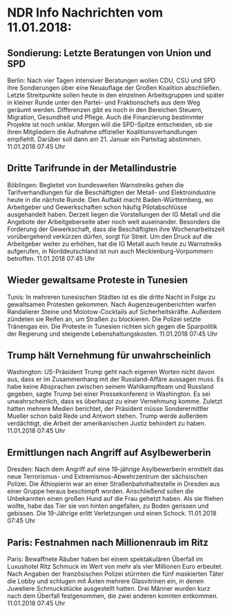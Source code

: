 # NDR Info Nachrichten vom 11.01.2018:


## Sondierung: Letzte Beratungen von Union und SPD
Berlin: Nach vier Tagen intensiver Beratungen wollen CDU, CSU und SPD ihre Sondierungen über eine Neuauflage der Großen Koalition abschließen. Letzte Streitpunkte sollen heute in den einzelnen Arbeitsgruppen und später in kleiner Runde unter den Partei- und Fraktionschefs aus dem Weg geräumt werden. Differenzen gibt es noch in den Bereichen Steuern, Migration, Gesundheit und Pflege. Auch die Finanzierung bestimmter Projekte ist noch unklar. Morgen will die SPD-Spitze entscheiden, ob sie ihren Mitgliedern die Aufnahme offizieller Koalitionsverhandlungen empfiehlt. Darüber soll dann am 21. Januar ein Parteitag abstimmen. 11.01.2018 07:45 Uhr 

## Dritte Tarifrunde in der Metallindustrie
Böblingen:		Begleitet von bundesweiten Warnstreiks gehen die Tarifverhandlungen für die Beschäftigten der Metall- und Elektroindustrie heute in die nächste Runde. Den Auftakt macht Baden-Württemberg, wo Arbeitgeber und Gewerkschaften schon häufig Pilotabschlüsse ausgehandelt haben. Derzeit liegen die Vorstellungen der IG Metall und die Angebote der Arbeitgeberseite aber noch weit auseinander. Besonders die Forderung der Gewerkschaft, dass die Beschäftigten ihre Wochenarbeitszeit vorübergehend verkürzen dürfen, sorgt für Streit. Um den Druck auf die Arbeitgeber weiter zu erhöhen, hat die IG Metall auch heute zu Warnstreiks aufgerufen, in Norddeutschland ist nun auch Mecklenburg-Vorpommern betroffen. 11.01.2018 07:45 Uhr 

## Wieder gewaltsame Proteste in Tunesien
Tunis: In mehreren tunesischen Städten ist es die dritte Nacht in Folge zu gewaltsamen Protesten gekommen. Nach Augenzeugenberichten warfen Randalierer Steine und Molotow-Cocktails auf Sicherheitskräfte. Außerdem zündeten sie Reifen an, um Straßen zu blockieren. Die Polizei setzte Tränengas ein. Die Proteste in Tunesien richten sich gegen die Sparpolitik der Regierung und steigende Lebenshaltungskosten. 11.01.2018 07:45 Uhr 

## Trump hält Vernehmung für unwahrscheinlich
Washington: US-Präsident Trump geht nach eigenen Worten nicht davon aus, dass er im Zusammenhang mit der Russland-Affäre aussagen muss. Es habe keine Absprachen zwischen seinem Wahlkampfteam und Russland gegeben, sagte Trump bei einer Pressekonferenz in Washington. Es sei unwahrscheinlich, dass es überhaupt zu einer Vernehmung komme. Zuletzt hatten mehrere Medien berichtet, der Präsident müsse Sonderermittler Mueller schon bald Rede und Antwort stehen. Trump werde außerdem verdächtigt, die Arbeit der amerikanischen Justiz behindert zu haben. 11.01.2018 07:45 Uhr 

## Ermittlungen nach Angriff auf Asylbewerberin
Dresden: Nach dem Angriff auf eine 19-jährige Asylbewerberin ermittelt das neue Terrorismus- und Extremismus-Abwehrzentrum der sächsischen Polizei. Die Äthiopierin war an einer Straßenbahnhaltestelle in Dresden aus einer Gruppe heraus beschimpft worden. Anschließend sollen die Unbekannten einen großen Hund auf die Frau gehetzt haben. Als sie fliehen wollte, habe das Tier sie von hinten angefallen, zu Boden gerissen und gebissen. Die 19-Jährige erlitt Verletzungen und einen Schock. 11.01.2018 07:45 Uhr 

## Paris: Festnahmen nach Millionenraub im Ritz
Paris:	Bewaffnete Räuber haben bei einem spektakulären Überfall im Luxushotel Ritz Schmuck im Wert von mehr als vier Millionen Euro erbeutet. Nach Angaben der französischen Polizei stürmten die fünf maskierten Täter die Lobby und schlugen mit Äxten mehrere Glasvitrinen ein, in denen Juweliere Schmuckstücke ausgestellt hatten. Drei Männer wurden kurz nach dem Überfall festgenommen, die zwei anderen konnten entkommen. 11.01.2018 07:45 Uhr 

